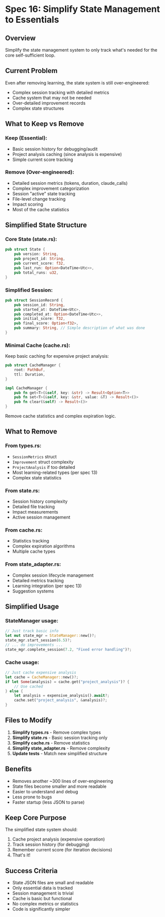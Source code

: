 # Spec 16: Simplify State Management to Essentials

## Overview
Simplify the state management system to only track what's needed for the core self-sufficient loop.

## Current Problem
Even after removing learning, the state system is still over-engineered:
- Complex session tracking with detailed metrics
- Cache system that may not be needed
- Over-detailed improvement records
- Complex state structures

## What to Keep vs Remove

### Keep (Essential):
- Basic session history for debugging/audit
- Project analysis caching (since analysis is expensive)
- Simple current score tracking

### Remove (Over-engineered):
- Detailed session metrics (tokens, duration, claude_calls)
- Complex improvement categorization
- Session "active" state tracking
- File-level change tracking
- Impact scoring
- Most of the cache statistics

## Simplified State Structure

### Core State (state.rs):
```rust
pub struct State {
    pub version: String,
    pub project_id: String,
    pub current_score: f32,
    pub last_run: Option<DateTime<Utc>>,
    pub total_runs: u32,
}
```

### Simplified Session:
```rust
pub struct SessionRecord {
    pub session_id: String,
    pub started_at: DateTime<Utc>,
    pub completed_at: Option<DateTime<Utc>>,
    pub initial_score: f32,
    pub final_score: Option<f32>,
    pub summary: String, // Simple description of what was done
}
```

### Minimal Cache (cache.rs):
Keep basic caching for expensive project analysis:
```rust
pub struct CacheManager {
    root: PathBuf,
    ttl: Duration,
}

impl CacheManager {
    pub fn get<T>(&self, key: &str) -> Result<Option<T>>
    pub fn set<T>(&self, key: &str, value: &T) -> Result<()>  
    pub fn clear(&self) -> Result<()>
}
```

Remove cache statistics and complex expiration logic.

## What to Remove

### From types.rs:
- `SessionMetrics` struct
- `Improvement` struct complexity
- `ProjectAnalysis` if too detailed
- Most learning-related types (per spec 13)
- Complex state statistics

### From state.rs:
- Session history complexity
- Detailed file tracking
- Impact measurements
- Active session management

### From cache.rs:
- Statistics tracking
- Complex expiration algorithms
- Multiple cache types

### From state_adapter.rs:
- Complex session lifecycle management
- Detailed metrics tracking
- Learning integration (per spec 13)
- Suggestion systems

## Simplified Usage

### StateManager usage:
```rust
// Just track basic info
let mut state_mgr = StateManager::new()?;
state_mgr.start_session(6.5)?;
// ... do improvements ...
state_mgr.complete_session(7.2, "Fixed error handling")?;
```

### Cache usage:
```rust
// Just cache expensive analysis
let cache = CacheManager::new()?;
if let Some(analysis) = cache.get("project_analysis")? {
    // Use cached
} else {
    let analysis = expensive_analysis().await?;
    cache.set("project_analysis", &analysis)?;
}
```

## Files to Modify

1. **Simplify types.rs** - Remove complex types
2. **Simplify state.rs** - Basic session tracking only  
3. **Simplify cache.rs** - Remove statistics
4. **Simplify state_adapter.rs** - Remove complexity
5. **Update tests** - Match new simplified structure

## Benefits
- Removes another ~300 lines of over-engineering
- State files become smaller and more readable
- Easier to understand and debug
- Less prone to bugs
- Faster startup (less JSON to parse)

## Keep Core Purpose
The simplified state system should:
1. Cache project analysis (expensive operation)
2. Track session history (for debugging)
3. Remember current score (for iteration decisions)
4. That's it!

## Success Criteria
- State JSON files are small and readable
- Only essential data is tracked
- Session management is trivial
- Cache is basic but functional
- No complex metrics or statistics
- Code is significantly simpler
